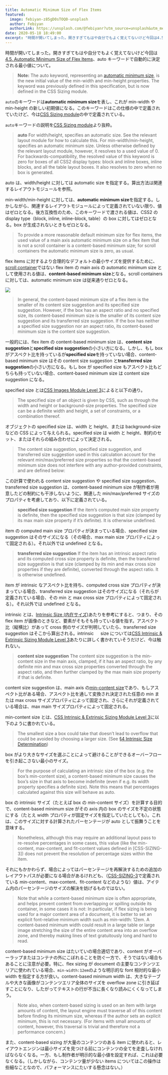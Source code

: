 ```yaml
---
title: Automatic Minimum Size of Flex Items
featured:
  image: febiyan-z85gD0sTOQ0-unsplash
  author: Febiyan
  authorLink: https://unsplash.com/@febiyanr?utm_source=unsplash&utm_medium=referral&utm_content=creditCopyText
date: 2020-05-18 18:49:00
excerpt: "時間が開いてしまった。開きすぎてもはや自分でもよく覚えてないけど今回は4.5. Automatic Minimum Size of Flex Items、autoキーワードで自動的に決定される最小値について。"
---
```


時間が開いてしまった。開きすぎてもはや自分でもよく覚えてないけど今回は[4.5. Automatic Minimum Size of Flex Items](https://www.w3.org/TR/css-flexbox-1/#min-size-auto)、auto キーワードで自動的に決定される最小値について。

> **Note:** The auto keyword, representing an [automatic minimum size](https://www.w3.org/TR/css-sizing-3/#automatic-minimum-size), is the new initial value of the min-width and min-height properties. The keyword was previously defined in this specification, but is now defined in the CSS Sizing module.

`auto`のキーワードは**automatic minimum size**を表し、これが min-width や min-height の新しい初期値になる。このキーワードはこの仕様の中で定義されていたけど、今は[CSS Sizing module](https://www.w3.org/TR/css-flexbox-1/#biblio-css-sizing-3)の中で定義されている。

`auto`キーワードの説明を[CSS Sizing module](https://www.w3.org/TR/css-sizing-3/#automatic-minimum-size)より抜粋。

> **auto**
> For width/height, specifies an automatic size. See the relevant layout module for how to calculate this.
> For min-width/min-height, specifies an automatic minimum size. Unless otherwise defined by the relevant layout module, however, it resolves to a used value of 0. For backwards-compatibility, the resolved value of this keyword is zero for boxes of all CSS2 display types: block and inline boxes, inline blocks, and all the table layout boxes. It also resolves to zero when no box is generated.

auto は、width/height に対しては automatic size を指定する。算出方法は関連するレイアウトモジュールを参照。

min-width/min-height に対しては、**automatic minimum size**を指定する。しかしながら、関連するレイアウトモジュールによって定義されていない限り、値はゼロとなる。後方互換性のため、このキーワードで渡される値は、CSS2 の display type（block, inline, inline-block, table）の box に対してはゼロとなる。box が生成されないときもゼロとなる。

> To provide a more reasonable default minimum size for flex items, the used value of a main axis automatic minimum size on a flex item that is not a scroll container is a content-based minimum size; for scroll containers the automatic minimum size is zero, as usual.

flex items に対するより合理的なデフォルトの最小サイズを提供するために、[scroll container](https://www.w3.org/TR/css-overflow-3/#scroll-container)ではない flex item の main axis の automatic minimum size として使用される値は、**content-based minimum size**となる。scroll containers に対しては、automatic minimum size は従来通りゼロとなる。

<img src="../../assets/images/flex-direction-terms.svg" />

> In general, the content-based minimum size of a flex item is the smaller of its content size suggestion and its specified size suggestion. However, if the box has an aspect ratio and no specified size, its content-based minimum size is the smaller of its content size suggestion and its transferred size suggestion. If the box has neither a specified size suggestion nor an aspect ratio, its content-based minimum size is the content size suggestion.

一般的には、flex item の content-based minimum size は、**content size suggestion**と**specified size suggestion**の小さい方になる。しかし、もし box がアスペクト比を持っているが**specified size**を持っていない場合、content-based minimum size はその content size suggestion と**transferred size suggestion**の小さい方になる。もし box が specified size もアスペクト比もどちらも持っていない場合、content-based minimum size は content size suggestion になる。

specified size とは[CSS Images Module Level 3](https://www.w3.org/TR/css-images-3/#specified-size)によると以下の通り。

> The specified size of an object is given by CSS, such as through the width and height or background-size properties. The specified size can be a definite width and height, a set of constraints, or a combination thereof.

オブジェクトの specified size は、width と height、または background-size などの CSS によって与えられる。specified size は width と height、制約のセット、またはそれらの組み合わせによって決定される。

> The content size suggestion, specified size suggestion, and transferred size suggestion used in this calculation account for the relevant min/max/preferred size properties so that the content-based minimum size does not interfere with any author-provided constraints, and are defined below:

この計算で使われる content size suggestion や specified size suggestion、transferred size suggestion は、content-based minimum size が制作者が用意したどの制約にも干渉しないように、関連した min/max/preferred サイズのプロパティを考慮しており、以下に定義されている。

> **specified size suggestion**
> If the item’s computed main size property is definite, then the specified size suggestion is that size (clamped by its max main size property if it’s definite). It is otherwise undefined.

item の computed main size プロパティが決まっている場合、specified size suggestion はそのサイズになる（その場合、max main size プロパティによって固定される）。それ以外では undefined となる。

> **transferred size suggestion**
> If the item has an intrinsic aspect ratio and its computed cross size property is definite, then the transferred size suggestion is that size (clamped by its min and max cross size properties if they are definite), converted through the aspect ratio. It is otherwise undefined.

item が intrinsic なアスペクト比を持ち、computed cross size プロパティが決まっている場合、transferred size suggestion はそのサイズになる（それらが定義されている場合、その min と max cross size プロパティによって固定される）。それ以外では undefined となる。

intrinsic とは、[Intrinsic Size (内在サイズ)](https://developer.mozilla.org/ja/docs/Glossary/Intrinsic_Size)あたりを参考にすると、つまり、その flex item が画像のときなど、要素がそもそも持っている値を指す。アスペクト比（縦横比）があって cross 側のサイズが判明していたら、transferred size suggestion はそこから算出される。intrinsic 　 size については[CSS Intrinsic & Extrinsic Sizing Module Level 3](https://www.w3.org/TR/css-sizing-3)あたりに詳しく書かれていそうだけど、今は触れない。

> **content size suggestion**
> The content size suggestion is the min-content size in the main axis, clamped, if it has an aspect ratio, by any definite min and max cross size properties converted through the aspect ratio, and then further clamped by the max main size property if that is definite.

content size suggestion は、main axis の[min-content size](https://www.w3.org/TR/css-sizing-3/#min-content)であり、もしアスペクト比がある場合、アスペクト比を通して変換され決定された任意の min または max cross サイズプロパティによって固定され、さらにそれが定義されている場合は、max main サイズプロパティによって固定される。

min-content size とは、[CSS Intrinsic & Extrinsic Sizing Module Level 3](https://www.w3.org/TR/css-sizing-3/#min-conten)に以下のように書かれている。

> The smallest size a box could take that doesn’t lead to overflow that could be avoided by choosing a larger size. (See [§4 Intrinsic Size Determination](https://www.w3.org/TR/css-sizing-3/#intrinsic))

box がより大きなサイズを選ぶことによって避けることができるオーバーフローを引き起こさない最小のサイズ。

> For the purpose of calculating an intrinsic size of the box (e.g. the box’s min-content size), a content-based minimum size causes the box’s size in that axis to become indefinite (even if e.g. its width property specifies a definite size). Note this means that percentages calculated against this size will behave as auto.

box の intrinsic サイズ（たとえば box の min-content サイズ）を計算する目的で、content-based minimum size がその axis 内の box のサイズを不定の状態にする（たとえ width プロパティが固定サイズを指定していたとしても）。これは、このサイズに対する計算されたパーセンテージが auto として振舞うことを意味する。

> Nonetheless, although this may require an additional layout pass to re-resolve percentages in some cases, this value (like the min-content, max-content, and fit-content values defined in [CSS-SIZING-3]) does not prevent the resolution of percentage sizes within the item.

それにもかかわらず、場合によってはパーセンテージを再解決するための追加のレイアウトパスが必要になる場合があるけれども、（[CSS-SIZING-3](https://www.w3.org/TR/css-flexbox-1/#biblio-css-sizing-3)で定義されている min-content、max-content、fit-content などのような）値は、アイテム内のパーセンテージのサイズの解決を妨げるものではない。

> Note that while a content-based minimum size is often appropriate, and helps prevent content from overlapping or spilling outside its container, in some cases it is not:
> In particular, if flex sizing is being used for a major content area of a document, it is better to set an explicit font-relative minimum width such as min-width: 12em. A content-based minimum width could result in a large table or large image stretching the size of the entire content area into an overflow zone, and thereby making lines of text gratuitously long and hard to read.

content-based minimum size はたいていの場合適切であり、content がオーバーラップまたはコンテナの外にこぼれることを防ぐ一方で、そうではない場合もあることに注意が必要。特に、flex sizing が document の主要なコンテンツエリアに使われている場合、`min-width:12em`のような明示的な font 相対的な最小 width を指定する方が良い。content-based minimum width は、大きなテーブルや大きな画像がコンテンツエリア全体のサイズを overflow zone に引き延ばすことになり、したがってテキストの行が不当に長くなり読みにくくなってしまう。

> Note also, when content-based sizing is used on an item with large amounts of content, the layout engine must traverse all of this content before finding its minimum size, whereas if the author sets an explicit minimum, this is not necessary. (For items with small amounts of content, however, this traversal is trivial and therefore not a performance concern.)

また、content-based sizing が大量のコンテンツのある item に使われると、レイアウトエンジンは最小サイズを見つける前にコンテンツの全てを走査しなければならなくなる。一方、もし制作者が明示的な最小値を設定すれば、これは必要なくなる。（しかしながら、コンテンツ量が少ない items についてはこの操作は些細なことなので、パフォーマンスにたいする懸念はない。）

